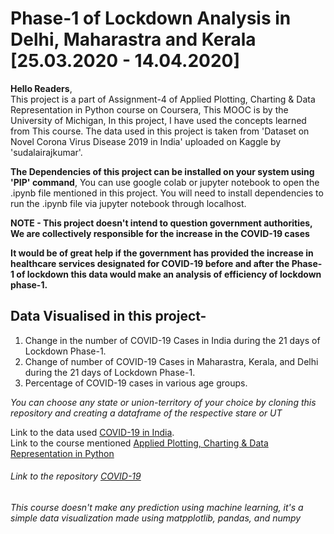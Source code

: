 # Phase-1 of Lockdown Analysis in Delhi, Maharastra and Kerala [25.03.2020 - 14.04.2020]

**Hello Readers**,<br /> 
This project is a part of Assignment-4 of Applied Plotting, Charting & Data Representation in Python course on Coursera, This MOOC is by the University of Michigan, In this project, I have used the concepts learned from This course.
The data used in this project is taken from 'Dataset on Novel Corona Virus Disease 2019 in India' uploaded on Kaggle by 'sudalairajkumar'.

**The Dependencies of this project can be installed on your system using 'PIP' command**,
You can use google colab or jupyter notebook to open the .ipynb file mentioned in this project. You will need to install dependencies to run the .ipynb file via jupyter notebook through localhost.

**NOTE - This project doesn't intend to question government authorities, We are collectively responsible for the increase in the COVID-19 cases**


**It would be of great help if the government has provided the increase in healthcare services designated for COVID-19 before and after the Phase-1 of lockdown this data would make an analysis of efficiency of lockdown phase-1.**

## Data Visualised in this project- 
1. Change in the number of COVID-19 Cases in India during the 21 days of Lockdown Phase-1. 
2. Change of number of COVID-19 Cases in Maharastra, Kerala, and Delhi during the 21 days of Lockdown Phase-1.
3. Percentage of COVID-19 cases in various age groups.

_You can choose any state or union-territory of your choice by cloning this repository and creating a dataframe of the respective stare or UT_

Link to the data used [COVID-19 in India](https://www.kaggle.com/sudalairajkumar/covid19-in-india). <br />
Link to the course mentioned [Applied Plotting, Charting & Data Representation in Python](https://www.coursera.org/learn/python-plotting/home/welcome)
###### Link to the repository [COVID-19](https://github.com/ashishpapanai/COVID-19)
_This course doesn't make any prediction using machine learning, it's a simple data visualization made using matpplotlib, pandas, and numpy_
